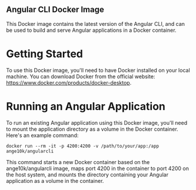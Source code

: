 ## Angular CLI Docker Image
This Docker image contains the latest version of the Angular CLI, and can be used to build and serve Angular applications in a Docker container.

# Getting Started
To use this Docker image, you'll need to have Docker installed on your local machine. You can download Docker from the official website: https://www.docker.com/products/docker-desktop.

# Running an Angular Application
To run an existing Angular application using this Docker image, you'll need to mount the application directory as a volume in the Docker container. Here's an example command:

```docker run --rm -it -p 4200:4200 -v /path/to/your/app:/app ange10k/angularcli```

This command starts a new Docker container based on the ange10k/angularcli image, maps port 4200 in the container to port 4200 on the host system, and mounts the directory containing your Angular application as a volume in the container.